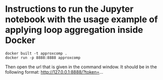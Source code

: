 # Instructions to run the Jupyter notebook with the usage example of applying loop aggregation inside Docker

```
docker built -t approxcomp .
docker run -p 8888:8888 approxcomp
```

Then open the url that is given in the command window. It should be in the following format:
http://127.0.0.1:8888/?token=...